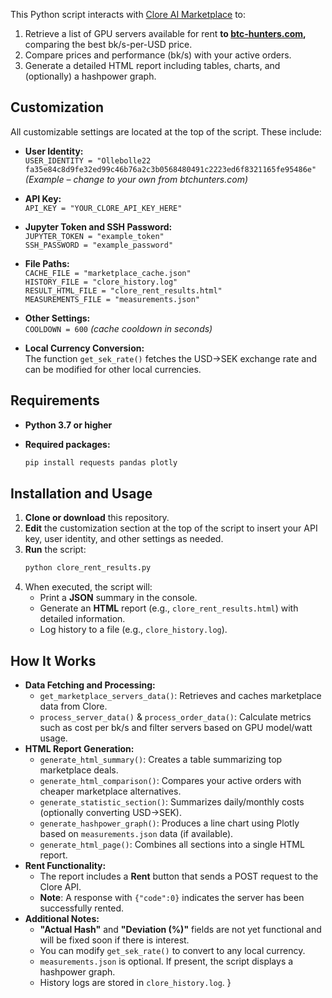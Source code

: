 

This Python script interacts with [Clore AI Marketplace](https://clore.ai/) to:
1. Retrieve a list of GPU servers available for rent **to [btc-hunters.com](https://btc-hunters.com),** comparing the best bk/s-per-USD price.
2. Compare prices and performance (bk/s) with your active orders.
3. Generate a detailed HTML report including tables, charts, and (optionally) a hashpower graph.



## Customization
All customizable settings are located at the top of the script. These include:
- **User Identity:**  
  `USER_IDENTITY = "Ollebolle22 fa35e84c8d9fe32ed99c46b76a2c3b0568480491c2223ed6f8321165fe95486e"`
  *(Example – change to your own from btchunters.com)*
  
- **API Key:**  
  `API_KEY = "YOUR_CLORE_API_KEY_HERE"`
  
- **Jupyter Token and SSH Password:**  
  `JUPYTER_TOKEN = "example_token"`  
  `SSH_PASSWORD = "example_password"`
  
- **File Paths:**  
  `CACHE_FILE = "marketplace_cache.json"`  
  `HISTORY_FILE = "clore_history.log"`  
  `RESULT_HTML_FILE = "clore_rent_results.html"`  
  `MEASUREMENTS_FILE = "measurements.json"`
  
- **Other Settings:**  
  `COOLDOWN = 600` *(cache cooldown in seconds)*
  
- **Local Currency Conversion:**  
  The function `get_sek_rate()` fetches the USD→SEK exchange rate and can be modified for other local currencies.

## Requirements
- **Python 3.7 or higher**
- **Required packages:**

    ```bash
    pip install requests pandas plotly
    ```

## Installation and Usage
1. **Clone or download** this repository.
2. **Edit** the customization section at the top of the script to insert your API key, user identity, and other settings as needed.
3. **Run** the script:
    ```bash
    python clore_rent_results.py
    ```
4. When executed, the script will:
   - Print a **JSON** summary in the console.
   - Generate an **HTML** report (e.g., `clore_rent_results.html`) with detailed information.
   - Log history to a file (e.g., `clore_history.log`).

## How It Works
- **Data Fetching and Processing:**
  - `get_marketplace_servers_data()`: Retrieves and caches marketplace data from Clore.
  - `process_server_data()` & `process_order_data()`: Calculate metrics such as cost per bk/s and filter servers based on GPU model/watt usage.
- **HTML Report Generation:**
  - `generate_html_summary()`: Creates a table summarizing top marketplace deals.
  - `generate_html_comparison()`: Compares your active orders with cheaper marketplace alternatives.
  - `generate_statistic_section()`: Summarizes daily/monthly costs (optionally converting USD→SEK).
  - `generate_hashpower_graph()`: Produces a line chart using Plotly based on `measurements.json` data (if available).
  - `generate_html_page()`: Combines all sections into a single HTML report.
- **Rent Functionality:**
  - The report includes a **Rent** button that sends a POST request to the Clore API.
  - **Note**: A response with `{"code":0}` indicates the server has been successfully rented.
- **Additional Notes:**
  - **"Actual Hash"** and **"Deviation (%)"** fields are not yet functional and will be fixed soon if there is interest.
  - You can modify `get_sek_rate()` to convert to any local currency.
  - `measurements.json` is optional. If present, the script displays a hashpower graph.
  - History logs are stored in `clore_history.log`.
}
